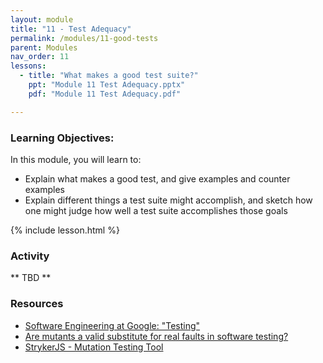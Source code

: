 ```yaml
---
layout: module
title: "11 - Test Adequacy"
permalink: /modules/11-good-tests
parent: Modules
nav_order: 11
lessons: 
  - title: "What makes a good test suite?"
    ppt: "Module 11 Test Adequacy.pptx"
    pdf: "Module 11 Test Adequacy.pdf"

---
```

### Learning Objectives:
In this module, you will learn to:
* Explain what makes a good test, and give examples and counter examples
* Explain different things a test suite might accomplish, and sketch how one might judge how well a test suite accomplishes those goals

{% include lesson.html %}

### Activity
** TBD **


### Resources
* [Software Engineering at Google: "Testing"](https://learning.oreilly.com/library/view/software-engineering-at/9781492082781/ch11.html)
* [Are mutants a valid substitute for real faults in software testing?](https://homes.cs.washington.edu/~mernst/pubs/mutation-effectiveness-fse2014-abstract.html)
* [StrykerJS - Mutation Testing Tool](https://stryker-mutator.io)